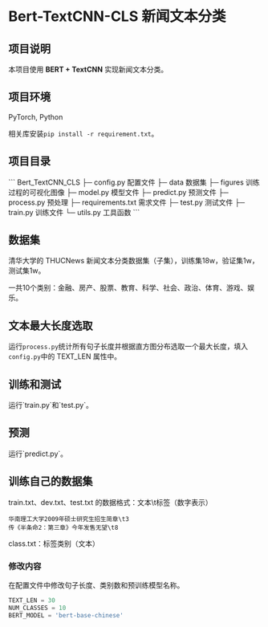 <h1>Bert-TextCNN-CLS 新闻文本分类</h1>
<h2>项目说明</h2>
本项目使用 <b>BERT + TextCNN</b> 实现新闻文本分类。

<h2>项目环境</h2>

PyTorch, Python

相关库安装`pip install -r requirement.txt`。

<h2>项目目录</h2>
```
Bert_TextCNN_CLS
        ├─ config.py			配置文件
        ├─ data					数据集
        ├─ figures				训练过程的可视化图像
        ├─ model.py				模型文件
        ├─ predict.py			预测文件
        ├─ process.py			预处理
        ├─ requirements.txt		需求文件
        ├─ test.py				测试文件
        ├─ train.py				训练文件
        └─ utils.py				工具函数
```

<h2>数据集</h2>

清华大学的 THUCNews 新闻文本分类数据集（子集），训练集18w，验证集1w，测试集1w。

一共10个类别：金融、房产、股票、教育、科学、社会、政治、体育、游戏、娱乐。

<h2>文本最大长度选取</h2>

运行`process.py`统计所有句子长度并根据直方图分布选取一个最大长度，填入`config.py`中的 TEXT_LEN 属性中。

<h2>训练和测试</h2>
运行`train.py`和`test.py`。
<h2>预测</h2>
运行`predict.py`。

<h2>训练自己的数据集</h2>

train.txt、dev.txt、test.txt 的数据格式：文本\t标签（数字表示）

```
华南理工大学2009年硕士研究生招生简章\t3   
传《半条命2：第三章》今年发售无望\t8   
```

class.txt：标签类别（文本）

<h3>修改内容</h3>

在配置文件中修改句子长度、类别数和预训练模型名称。

```python
TEXT_LEN = 30
NUM_CLASSES = 10
BERT_MODEL = 'bert-base-chinese'
```

